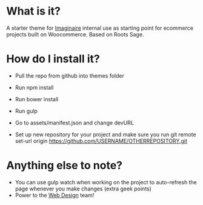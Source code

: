 # What is it?

A starter theme for <a href="https://www.imaginaire.co.uk">Imaginaire</a> internal use as starting point for ecommerce projects built on Woocommerce. Based on Roots Sage.

# How do I install it?

* Pull the repo from github into themes folder
* Run npm install
* Run bower install
* Run gulp
* Go to assets/manifest.json and change devURL

* Set up new repository for your project and make sure you run git remote set-url origin https://github.com/USERNAME/OTHERREPOSITORY.git

# Anything else to note?

* You can use gulp watch when working on the project to auto-refresh the page whenever you make changes (extra geek points)
* Power to the <a href="https://www.imaginaire.co.uk/web-design/">Web Design</a> team!

